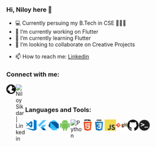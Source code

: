 ### Hi, Niloy here 👋


- 💻 Currently persuing my B.Tech in CSE 👨🏻‍🎓
- 🔭 I’m currently working on Flutter
- 🌱 I’m currently learning Flutter
- 👯 I’m looking to collaborate on Creative Projects
<!-- - 🤔 I’m looking for help with ... 
- 💬 Ask me about ...-->
- 📫 How to reach me: [Linkedin](https://www.linkedin.com/in/niloysikdar/)
<!-- - 😄 Pronouns: ...
- ⚡ Fun fact: ... -->



### Connect with me:

<a href="https://niloysikdar.github.io" target="_blank">
  <img align="left" alt="Niloy Sikdar | Portfolio" width="25px" src="https://raw.githubusercontent.com/iconic/open-iconic/master/svg/globe.svg" />
</a>
<a href="https://www.linkedin.com/in/niloysikdar/" target="_blank">
  <img align="left" alt="Niloy Sikdar | Linkedin" width="25px" src="https://cdn.jsdelivr.net/npm/simple-icons@v3/icons/linkedin.svg" />
</a>

<br/>
<br/>


### Languages and Tools:

<img align="left" alt="Visual Studio Code" width="30px" src="https://raw.githubusercontent.com/github/explore/80688e429a7d4ef2fca1e82350fe8e3517d3494d/topics/visual-studio-code/visual-studio-code.png" />
<img align="left" alt="Flutter" width="30px" src="https://raw.githubusercontent.com/github/explore/80688e429a7d4ef2fca1e82350fe8e3517d3494d/topics/flutter/flutter.png">
<img align="left" alt="Dart" width="30px" src="https://raw.githubusercontent.com/github/explore/80688e429a7d4ef2fca1e82350fe8e3517d3494d/topics/dart/dart.png">
<img align="left" alt="Android" width="30px" src="https://raw.githubusercontent.com/github/explore/80688e429a7d4ef2fca1e82350fe8e3517d3494d/topics/android/android.png">
<img align="left" alt="Python" width="30px" src="https://i.imgur.com/gnK58k4.png">
<img align="left" alt="HTML5" width="30px" src="https://raw.githubusercontent.com/github/explore/80688e429a7d4ef2fca1e82350fe8e3517d3494d/topics/html/html.png" />
<img align="left" alt="CSS3" width="30px" src="https://raw.githubusercontent.com/github/explore/80688e429a7d4ef2fca1e82350fe8e3517d3494d/topics/css/css.png" />
<img align="left" alt="JavaScript" width="30px" src="https://raw.githubusercontent.com/github/explore/80688e429a7d4ef2fca1e82350fe8e3517d3494d/topics/javascript/javascript.png" />
<img align="left" alt="Git" width="30px" src="https://raw.githubusercontent.com/github/explore/80688e429a7d4ef2fca1e82350fe8e3517d3494d/topics/git/git.png" />
<img align="left" alt="GitHub" width="30px" src="https://raw.githubusercontent.com/github/explore/78df643247d429f6cc873026c0622819ad797942/topics/github/github.png" />
<img align="left" alt="Terminal" width="30px" src="https://raw.githubusercontent.com/github/explore/80688e429a7d4ef2fca1e82350fe8e3517d3494d/topics/terminal/terminal.png" />

<br/>
<br/>
